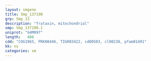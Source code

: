 ```yaml
---
layout: smgene
title: Smp_137190
grp: Smp_13
description: "frataxin, mitochondrial"
smp: Smp_137190.1
uniprot: "G4M097"
length:   486
cdd: "COG1965, PRK00446, TIGR03422, cd00503, cl00238, pfam01491"
kk: ns
categories: sm
---
```

